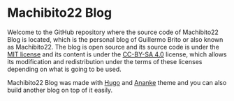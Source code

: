 # Machibito22 Blog

Welcome to the GitHub repository where the source code of Machibito22 Blog is located, which is the personal blog of Guillermo Brito or also known as Machibito22. The blog is open source and its source code is under the [MIT license](https://github.com/Machibito22/machibito22.github.io/blob/main/LICENSE.md) and its content is under the [CC-BY-SA 4.0](https://machibito22.github.io/pages/copyright) license, which allows its modification and redistribution under the terms of these licenses depending on what is going to be used.

Machibito22 Blog was made with [Hugo](https://gohugo.io/) and [Ananke](https://github.com/theNewDynamic/gohugo-theme-ananke) theme and you can also build another blog on top of it easily.

